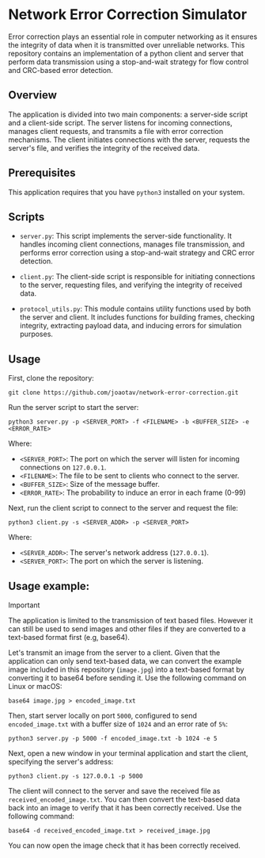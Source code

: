# Network Error Correction Simulator

Error correction plays an essential role in computer networking as it ensures the integrity of data when it is transmitted over unreliable networks. This repository contains an implementation of a python client and server that perform data transmission using a stop-and-wait strategy for flow control and CRC-based error detection. 

## Overview

The application is divided into two main components: a server-side script and a client-side script. The server listens for incoming connections, manages client requests, and transmits a file with error correction mechanisms. The client initiates connections with the server, requests the server's file, and verifies the integrity of the received data.

## Prerequisites

This application requires that you have `python3` installed on your system.

## Scripts

- `server.py`: This script implements the server-side functionality. It handles incoming client connections, manages file transmission, and performs error correction using a stop-and-wait strategy and CRC error detection.

- `client.py`: The client-side script is responsible for initiating connections to the server, requesting files, and verifying the integrity of received data.

- `protocol_utils.py`: This module contains utility functions used by both the server and client. It includes functions for building frames, checking integrity, extracting payload data, and inducing errors for simulation purposes.

## Usage

First, clone the repository:

  ```
  git clone https://github.com/joaotav/network-error-correction.git
  ```

Run the server script to start the server:

  ```
  python3 server.py -p <SERVER_PORT> -f <FILENAME> -b <BUFFER_SIZE> -e <ERROR_RATE>
  ```

  Where:
   - `<SERVER_PORT>`: The port on which the server will listen for incoming connections on `127.0.0.1`.
   - `<FILENAME>`: The file to be sent to clients who connect to the server.
   - `<BUFFER_SIZE>`: Size of the message buffer.
   - `<ERROR_RATE>`: The probability to induce an error in each frame (0-99)

Next, run the client script to connect to the server and request the file:

  ```
  python3 client.py -s <SERVER_ADDR> -p <SERVER_PORT>
  ```

  Where:
   - `<SERVER_ADDR>`: The server's network address (`127.0.0.1`).
   - `<SERVER_PORT>`: The port on which the server is listening.

## Usage example:
> [!IMPORTANT]
> The application is limited to the transmission of text based files. However it can still be used to send images and other files if they are converted to a text-based format first (e.g, base64).

Let's transmit an image from the server to a client. Given that the application can only send text-based data, we can convert the example image included in this repository (`image.jpg`) into a text-based format by converting it to base64 before sending it. Use the following command on Linux or macOS:
  
```
base64 image.jpg > encoded_image.txt
```

Then, start server locally on port `5000`, configured to send `encoded_image.txt` with a buffer size of `1024` and an error rate of `5%`:

```
python3 server.py -p 5000 -f encoded_image.txt -b 1024 -e 5
```

Next, open a new window in your terminal application and start the client, specifying the server's address:

```
python3 client.py -s 127.0.0.1 -p 5000
```

The client will connect to the server and save the received file as `received_encoded_image.txt`. You can then convert the text-based data back into an image to verify that it has been correctly received. Use the following command:

```
base64 -d received_encoded_image.txt > received_image.jpg
```

You can now open the image check that it has been correctly received.

